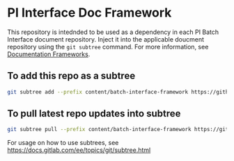 # PI Interface Doc Framework

This repository is intednded to be used as a dependency in each PI Batch Interface document repository. Inject it into the applicable doucment repository using the `git subtree` command. For more information, see [Documentation Frameworks](https://dev.azure.com/osieng/engineering/_wiki/wikis/Content%20Guild%20playbook.wiki/24425/Documentation-Frameworks).

## To add this repo as a subtree

```bash
git subtree add --prefix content/batch-interface-framework https://github.com/osisoft/PI-Batch-Interface-Doc-Framework main --squash
```

## To pull latest repo updates into subtree

```bash
git subtree pull --prefix content/batch-interface-framework https://github.com/osisoft/PI-Batch-Interface-Doc-Framework main --squash
```

For usage on how to use subtrees, see https://docs.gitlab.com/ee/topics/git/subtree.html
